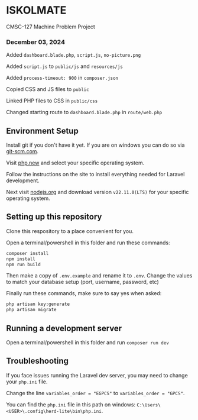 # ISKOLMATE

CMSC-127 Machine Problem Project

### December 03, 2024

Added `dashboard.blade.php`, `script.js`, `no-picture.png`

Added `script.js` to `public/js` and `resources/js`

Added `process-timeout: 900` in `composer.json`

Copied CSS and JS files to `public`

Linked PHP files to CSS in `public/css`

Changed starting route to `dashboard.blade.php` in `route/web.php`


## Environment Setup

Install git if you don't have it yet. If you are on windows you can do so via [git-scm.com](https://git-scm.com/downloads/win).

Visit [php.new](https://php.new/) and select your specific operating system.

Follow the instructions on the site to install everything needed for Laravel development.

Next visit [nodejs.org](https://nodejs.org/en/download/prebuilt-installer) and download version `v22.11.0(LTS)` for your specific operating system.

## Setting up this repository

Clone this respository to a place convenient for you.

Open a terminal/powershell in this folder and run these commands:

```sh
composer install
npm install
npm run build
```

Then make a copy of `.env.example` and rename it to `.env`. Change the values to match your database setup (port, username, password, etc)

Finally run these commands, make sure to say yes when asked:

```sh
php artisan key:generate
php artisan migrate
```

## Running a development server

Open a terminal/powershell in this folder and run `composer run dev`

## Troubleshooting

If you face issues running the Laravel dev server, you may need to change your `php.ini` file.

Change the line `variables_order = "EGPCS"` to `variables_order = "GPCS"`.

You can find the `php.ini` file in this path on windows: `C:\Users\<USER>\.config\herd-lite\bin\php.ini`.
